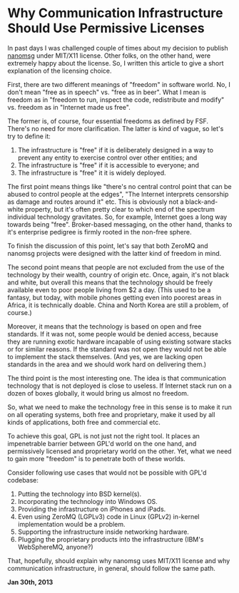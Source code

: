 # Why Communication Infrastructure Should Use Permissive Licenses



In past days I was challenged couple of times about my decision to publish [nanomsg](http://nanomsg.org) under MIT/X11 license. Other folks, on the other hand, were extremely happy about the license. So, I written this article to give a short explanation of the licensing choice.

First, there are two different meanings of "freedom" in software world. No, I don't mean "free as in speech" vs. "free as in beer". What I mean is freedom as in "freedom to run, inspect the code, redistribute and modify" vs. freedom as in "Internet made us free".

The former is, of course, four essential freedoms as defined by FSF. There's no need for more clarification. The latter is kind of vague, so let's try to define it:

1.  The infrastructure is "free" if it is deliberately designed in a way to prevent any entity to exercise control over other entities; and
2.  The infrastructure is "free" if it is accessible to everyone; and
3.  The infrastructure is "free" it it is widely deployed.

The first point means things like "there's no central control point that can be abused to control people at the edges", "The Internet interprets censorship as damage and routes around it" etc. This is obviously not a black-and-white property, but it's often pretty clear to which end of the spectrum individual technology gravitates. So, for example, Internet goes a long way towards being "free". Broker-based messaging, on the other hand, thanks to it's enterprise pedigree is firmly rooted in the non-free sphere.

To finish the discussion of this point, let's say that both ZeroMQ and nanomsg projects were designed with the latter kind of freedom in mind.

The second point means that people are not excluded from the use of the technology by their wealth, country of origin etc. Once, again, it's not black and white, but overall this means that the technology should be freely available even to poor people living from $2 a day. (This used to be a fantasy, but today, with mobile phones getting even into poorest areas in Africa, it is technically doable. China and North Korea are still a problem, of course.)

Moreover, it means that the technology is based on open and free standards. If it was not, some people would be denied access, because they are running exotic hardware incapable of using existing sotware stacks or for similar reasons. If the standard was not open they would not be able to implement the stack themselves. (And yes, we are lacking open standards in the area and we should work hard on delivering them.)

The third point is the most interesting one. The idea is that communication technology that is not deployed is close to useless. If Internet stack run on a dozen of boxes globally, it would bring us almost no freedom.

So, what we need to make the technology free in this sense is to make it run on all operating systems, both free and proprietary, make it used by all kinds of applications, both free and commercial etc.

To achieve this goal, GPL is not just not the right tool. It places an impenetrable barrier between GPL'd world on the one hand, and permissively licensed and proprietary world on the other. Yet, what we need to gain more "freedom" is to penetrate both of these worlds.

Consider following use cases that would not be possible with GPL'd codebase:

1.  Putting the technology into BSD kernel(s).
2.  Incorporating the technology into Windows OS.
3.  Providing the infrastructure on iPhones and iPads.
4.  Even using ZeroMQ (LGPLv3) code in Linux (GPLv2) in-kernel implementation would be a problem.
5.  Supporting the infrastructure inside networking hardware.
6.  Plugging the proprietary products into the infrastructure (IBM's WebSphereMQ, anyone?)

That, hopefully, should explain why nanomsg uses MIT/X11 license and why communication infrastructure, in general, should follow the same path.

**Jan 30th, 2013**